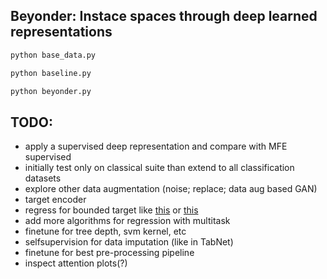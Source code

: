Beyonder: Instace spaces through deep learned representations
---



```sh
python base_data.py
```

```sh
python baseline.py
```

```sh
python beyonder.py
```


## TODO:
- apply a supervised deep representation and compare with MFE supervised
- initially test only on classical suite than extend to all classification datasets
- explore other data augmentation (noise; replace; data aug based GAN)
- target encoder
- regress for bounded target like [this](https://stats.stackexchange.com/questions/11985/how-to-model-bounded-target-variable) or [this](https://stackoverflow.com/questions/51693567/best-way-to-bound-outputs-from-neural-networks-on-reinforcement-learning)
- add more algorithms for regression with multitask
- finetune for tree depth, svm kernel, etc
- selfsupervision for data imputation (like in TabNet)
- finetune for best pre-processing pipeline
- inspect attention plots(?)

